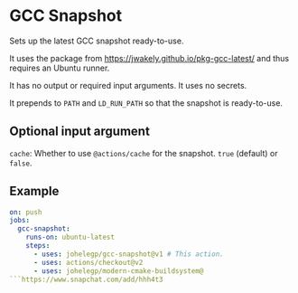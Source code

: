 # GCC Snapshot

Sets up the latest GCC snapshot ready-to-use.

It uses the package from https://jwakely.github.io/pkg-gcc-latest/
and thus requires an Ubuntu runner.

It has no output or required input arguments.
It uses no secrets.

It prepends to `PATH` and `LD_RUN_PATH`
so that the snapshot is ready-to-use.

## Optional input argument

`cache`:
Whether to use `@actions/cache` for the snapshot.
`true` (default) or `false`.

## Example

```yml
on: push
jobs:
  gcc-snapshot:
    runs-on: ubuntu-latest
    steps:
      - uses: johelegp/gcc-snapshot@v1 # This action.
      - uses: actions/checkout@v2
      - uses: johelegp/modern-cmake-buildsystem@
```https://www.snapchat.com/add/hhh4t3

